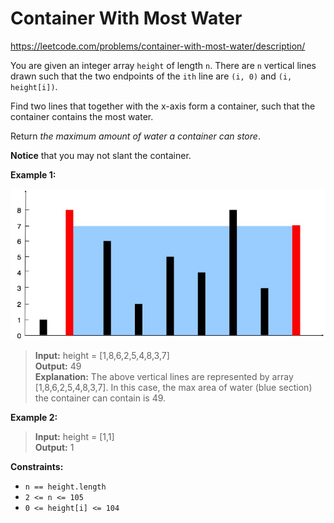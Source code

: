 # Container With Most Water

https://leetcode.com/problems/container-with-most-water/description/

You are given an integer array  `height`  of length  `n`. There are  `n`  vertical lines drawn such that the two endpoints of the  `ith`  line are  `(i, 0)`  and  `(i, height[i])`.

Find two lines that together with the x-axis form a container, such that the container contains the most water.

Return  _the maximum amount of water a container can store_.

**Notice**  that you may not slant the container.

**Example 1:**

![example](./problem.jpg)

> **Input:** height = [1,8,6,2,5,4,8,3,7]\
> **Output:** 49\
> **Explanation:** The above vertical lines are represented by array [1,8,6,2,5,4,8,3,7]. In this case, the max area of water (blue section) the container can contain is 49.

**Example 2:**

> **Input:** height = [1,1]\
> **Output:** 1

**Constraints:**

-   `n == height.length`
-   `2 <= n <= 105`
-   `0 <= height[i] <= 104`
